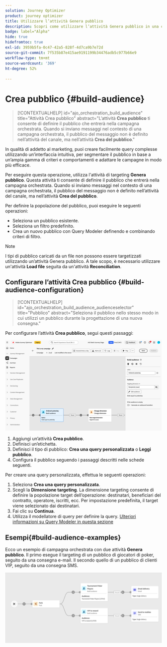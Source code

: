 ```yaml
---
solution: Journey Optimizer
product: journey optimizer
title: Utilizzare l’attività Genera pubblico
description: Scopri come utilizzare l’attività Genera pubblico in una campagna orchestrata
badge: label="Alpha"
hide: true
hidefromtoc: true
exl-id: 3959b5fa-0c47-42a5-828f-4d7ca9b7e72d
source-git-commit: 7f535b87e415ae9191199b34476adb5c977b66e9
workflow-type: tm+mt
source-wordcount: '369'
ht-degree: 52%

---
```


# Crea pubblico {#build-audience}

>[!CONTEXTUALHELP]
>id="ajo_orchestration_build_audience"
>title="Attività Crea pubblico"
>abstract="L’attività **Crea pubblico** ti consente di definire il pubblico che entrerà nella campagna orchestrata. Quando si inviano messaggi nel contesto di una campagna orchestrata, il pubblico del messaggio non è definito nell’attività del canale, ma nell’attività **Crea del pubblico**."

In qualità di addetto al marketing, puoi creare facilmente query complesse utilizzando un’interfaccia intuitiva, per segmentare il pubblico in base a un’ampia gamma di criteri e comportamenti e adattare le campagne in modo più efficace.

Per eseguire questa operazione, utilizza l&#39;attività di targeting **Genera pubblico**. Questa attività ti consente di definire il pubblico che entrerà nella campagna orchestrata. Quando si inviano messaggi nel contesto di una campagna orchestrata, il pubblico del messaggio non è definito nell’attività del canale, ma nell’attività **Crea del pubblico**.

Per definire la popolazione del pubblico, puoi eseguire le seguenti operazioni:

* Seleziona un pubblico esistente.
* Seleziona un filtro predefinito.
* Crea un nuovo pubblico con Query Modeler definendo e combinando criteri di filtro.

>[!NOTE]
>
>I tipi di pubblico caricati da un file non possono essere targetizzati utilizzando un’attività Genera pubblico. A tale scopo, è necessario utilizzare un&#39;attività **Load file** seguita da un&#39;attività **Reconciliation**.


## Configurare l’attività Crea pubblico {#build-audience-configuration}

>[!CONTEXTUALHELP]
>id="ajo_orchestration_build_audience_audienceselector"
>title="Pubblico"
>abstract="Seleziona il pubblico nello stesso modo in cui utilizzi un pubblico durante la progettazione di una nuova consegna."

Per configurare l’attività **Crea pubblico**, segui questi passaggi:

![](../assets/build-audience.png)

1. Aggiungi un’attività **Crea pubblico**.
1. Definisci un’etichetta.
1. Definisci il tipo di pubblico: **Crea una query personalizzata** o **Leggi pubblico**.
1. Configura il pubblico seguendo i passaggi descritti nelle schede seguenti.


Per creare una query personalizzata, effettua le seguenti operazioni:

1. Seleziona **Crea una query personalizzata**.
1. Scegli la **Dimensione targeting**. La dimensione targeting consente di definire la popolazione target dell’operazione: destinatari, beneficiari del contratto, operatore, iscritti, ecc. Per impostazione predefinita, il target viene selezionato dai destinatari.
1. Fai clic su **Continua**.
1. Utilizza il modellatore di query per definire la query. [Ulteriori informazioni su Query Modeler in questa sezione](../orchestrated-query-modeler.md)

## Esempi{#build-audience-examples}

Ecco un esempio di campagna orchestrata con due attività **Genera pubblico**. Il primo esegue il targeting di un pubblico di giocatori di poker, seguito da una consegna e-mail. Il secondo quello di un pubblico di clienti VIP, seguito da una consegna SMS.

![](../assets/workflow-audience-example.png)
